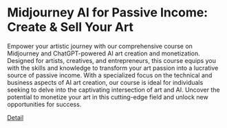 # Midjourney AI for Passive Income: Create & Sell Your Art

Empower your artistic journey with our comprehensive course on Midjourney and ChatGPT-powered AI art creation and monetization. Designed for artists, creatives, and entrepreneurs, this course equips you with the skills and knowledge to transform your art passion into a lucrative source of passive income. With a specialized focus on the technical and business aspects of AI art creation, our course is ideal for individuals seeking to delve into the captivating intersection of art and AI. Uncover the potential to monetize your art in this cutting-edge field and unlock new opportunities for success. 

[Detail](https://eduitfree.com/courses/midjourney-ai-for-passive-income-create-sell-your-art)